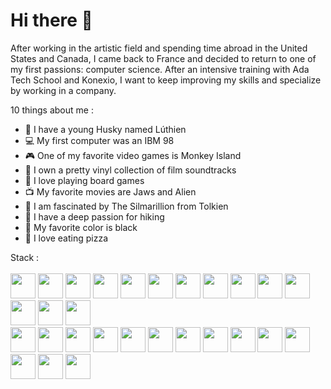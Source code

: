# Hi there 👋

After working in the artistic field and spending time abroad in the United States and Canada, I came back to France and decided to return to one of my first passions: computer science. After an intensive training with Ada Tech School and Konexio, I want to keep improving my skills and specialize by working in a company.

10 things about me :
- 🐺 I have a young Husky named Lúthien
- 💻 My first computer was an IBM 98
- 🎮 One of my favorite video games is Monkey Island
- 🎵 I own a pretty vinyl collection of film soundtracks
- 🎲 I love playing board games
- 📺 My favorite movies are Jaws and Alien
- 📖 I am fascinated by The Silmarillion from Tolkien
- 🌲 I have a deep passion for hiking
- 🖤 My favorite color is black
- 🍕 I love eating pizza

Stack :
<br>
<br>
<img height="40" width="40" src="https://upload.wikimedia.org/wikipedia/commons/0/0a/Unofficial_Windows_logo_variant_-_2002%E2%80%932012_%28Multicolored%29.svg" />
<img height="40" width="40" src="https://cdn.jsdelivr.net/gh/devicons/devicon@latest/icons/linux/linux-original.svg" />
<img height="40" width="40" src="https://upload.wikimedia.org/wikipedia/commons/2/2f/PowerShell_5.0_icon.png" />
<img height="40" width="40" src="https://upload.wikimedia.org/wikipedia/commons/thumb/4/4b/Bash_Logo_Colored.svg/768px-Bash_Logo_Colored.svg.png" />
<img height="40" width="40" src="https://cdn.jsdelivr.net/gh/devicons/devicon@latest/icons/apache/apache-original.svg" />
<img height="40" width="40" src="https://upload.wikimedia.org/wikipedia/commons/c/c6/Wireshark_icon_new.png" />
<img height="40" width="40" src="https://upload.wikimedia.org/wikipedia/commons/thumb/9/9e/UbuntuCoF.svg/768px-UbuntuCoF.svg.png"/>
<img height="40" width="40" src="https://cdn.jsdelivr.net/gh/devicons/devicon@latest/icons/proxmox/proxmox-plain-wordmark.svg" />
<img height="40" width="40" src="https://upload.wikimedia.org/wikipedia/commons/d/dc/VirtualBox_2024.png"/>
<img height="40" width="40" src="https://cdn.jsdelivr.net/gh/devicons/devicon@latest/icons/postman/postman-original.svg" />
<img height="40" width="40" src="https://cdn.jsdelivr.net/gh/devicons/devicon@latest/icons/jira/jira-original.svg" />
<img height="40" width="40" src="https://cdn.jsdelivr.net/gh/devicons/devicon@latest/icons/notion/notion-original.svg" />
<img height="40" width="40" src="https://upload.wikimedia.org/wikipedia/commons/b/b5/ChatGPT_logo_Square.svg" />
<img height="40" width="40" src="https://static.vecteezy.com/system/resources/thumbnails/032/329/175/small_2x/canva-icon-logo-symbol-free-png.png" />
<br>
<img height="40" width="40" src="https://cdn.jsdelivr.net/gh/devicons/devicon@latest/icons/javascript/javascript-original.svg" />
<img height="40" width="40" src="https://cdn.jsdelivr.net/gh/devicons/devicon@latest/icons/html5/html5-original.svg" />
<img height="40" width="40" src="https://cdn.jsdelivr.net/gh/devicons/devicon@latest/icons/css3/css3-original.svg" />
<img height="40" width="40" src="https://cdn.jsdelivr.net/gh/devicons/devicon@latest/icons/nodejs/nodejs-plain-wordmark.svg" />
<img height="40" width="40" src="https://cdn.jsdelivr.net/gh/devicons/devicon@latest/icons/express/express-original.svg" />
<img height="40" width="40" src="https://cdn.jsdelivr.net/gh/devicons/devicon@latest/icons/react/react-original.svg" />
<img height="40" width="40" src="https://cdn.jsdelivr.net/gh/devicons/devicon@latest/icons/nextjs/nextjs-original.svg" />
<img height="40" width="40" src="https://cdn.jsdelivr.net/gh/devicons/devicon@latest/icons/tailwindcss/tailwindcss-original.svg" />
<img height="40" width="40" src="https://cdn.jsdelivr.net/gh/devicons/devicon@latest/icons/postgresql/postgresql-original.svg" />
<img height="40" width="40" src="https://cdn.jsdelivr.net/gh/devicons/devicon@latest/icons/vscode/vscode-original.svg" />
<img height="40" width="40" src="https://cdn.jsdelivr.net/gh/devicons/devicon@latest/icons/npm/npm-original-wordmark.svg" />
<img height="40" width="40" src="https://cdn.jsdelivr.net/gh/devicons/devicon@latest/icons/git/git-original.svg" />
<img height="40" width="40" src="https://neon.tech/brand/neon-logomark-light-color.svg" />
<img height="40" width="40" src="https://cdn.jsdelivr.net/gh/devicons/devicon@latest/icons/vercel/vercel-original.svg" />


